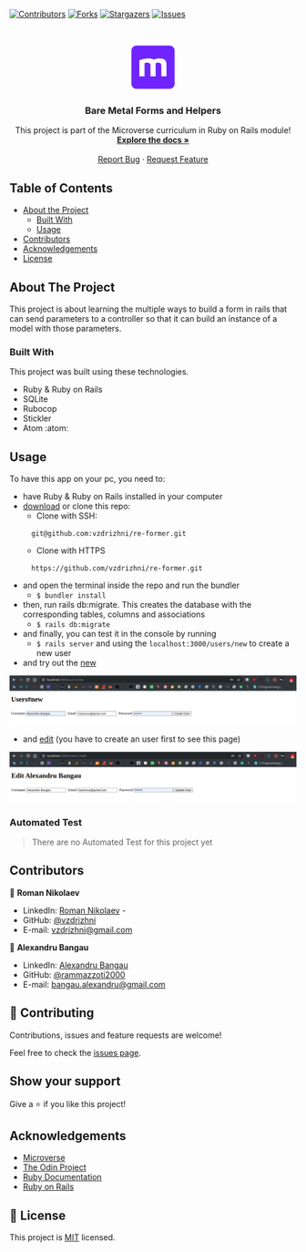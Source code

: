 <!--
*** Thanks for checking out this README Template. If you have a suggestion that would
*** make this better, please fork the repo and create a pull request or simply open
*** an issue with the tag "enhancement".
*** Thanks again! Now go create something AMAZING! :D
-->

<!-- PROJECT SHIELDS -->
<!--
*** I'm using markdown "reference style" links for readability.
*** Reference links are enclosed in brackets [ ] instead of parentheses ( ).
*** See the bottom of this document for the declaration of the reference variables
*** for contributors-url, forks-url, etc. This is an optional, concise syntax you may use.
*** https://www.markdownguide.org/basic-syntax/#reference-style-links
-->
[![Contributors][contributors-shield]][contributors-url]
[![Forks][forks-shield]][forks-url]
[![Stargazers][stars-shield]][stars-url]
[![Issues][issues-shield]][issues-url]


<!-- PROJECT LOGO -->
<br />
<p align="center">
  <a href="https://github.com/vzdrizhni/re-former">
    <img src="app/assets/images/microverse.png" alt="Logo" width="80" height="80">
  </a>

  <h3 align="center">Bare Metal Forms and Helpers</h3>

  <p align="center">
    This project is part of the Microverse curriculum in Ruby on Rails module!
    <br />
    <a href="https://github.com/vzdrizhni/re-former"><strong>Explore the docs »</strong></a>
    <br />
    <br />
    <a href="https://github.com/vzdrizhni/re-former/issues">Report Bug</a>
    ·
    <a href="https://github.com/vzdrizhni/re-former/issues">Request Feature</a>
  </p>
</p>

<!-- TABLE OF CONTENTS -->
## Table of Contents

* [About the Project](#about-the-project)
  * [Built With](#built-with)
  * [Usage](#usage)
* [Contributors](#contributors)
* [Acknowledgements](#acknowledgements)
* [License](#license)

<!-- ABOUT THE PROJECT -->
## About The Project

This project is about learning the multiple ways to build a form in rails that can send parameters to a controller so that it can build an instance of a model with those parameters.

### Built With
This project was built using these technologies.
* Ruby & Ruby on Rails
* SQLite
* Rubocop
* Stickler
* Atom :atom:

<!-- INSTALLATION -->
## Usage

To have this app on your pc, you need to:
* have Ruby & Ruby on Rails installed in your computer
* [download](https://github.com/vzdrizhni/re-former/archive/develop.zip) or clone this repo:
  - Clone with SSH:
  ```
    git@github.com:vzdrizhni/re-former.git
  ```
  - Clone with HTTPS
  ```
    https://github.com/vzdrizhni/re-former.git
  ```
* and open the terminal inside the repo and run the bundler
  - ```$ bundler install```
* then, run rails db:migrate. This creates the database with the corresponding tables, columns and associations
  - ```$ rails db:migrate```
* and finally, you can test it in the console by running
  - ```$ rails server``` and using the ```localhost:3000/users/new``` to create a new user
* and try out the [new](http://localhost:3000/users/new) 

![screenshot](app/assets/images/re-former_new.png)

* and [edit](http://localhost:3000/users/1/edit) (you have to create an user first to see this page)

![screenshot](app/assets/images/re-former_edit.png)


<!-- AUTOMATED TEST -->
### Automated Test

> There are no Automated Test for this project yet

<!-- CONTACT -->
## Contributors

👤 **Roman Nikolaev** 
    
- LinkedIn: [Roman Nikolaev](https://www.linkedin.com/in/roman-nikolaev-65b639197/) - 
- GitHub: [@vzdrizhni](https://github.com/vzdrizhni)
- E-mail: vzdrizhni@gmail.com

👤 **Alexandru Bangau**

- LinkedIn: [Alexandru Bangau](https://www.linkedin.com/in/alexandru-bangau/)
- GitHub: [@rammazzoti2000](https://github.com/rammazzoti2000)
- E-mail: bangau.alexandru@gmail.com

## :handshake: Contributing

Contributions, issues and feature requests are welcome!

Feel free to check the [issues page](https://github.com/vzdrizhni/re-former/issues).

## Show your support

Give a :star: if you like this project!


<!-- ACKNOWLEDGEMENTS -->
## Acknowledgements
* [Microverse](https://www.microverse.org/)
* [The Odin Project](https://www.theodinproject.com/)
* [Ruby Documentation](https://www.ruby-lang.org/en/documentation/)
* [Ruby on Rails](https://rubyonrails.org/)

<!-- MARKDOWN LINKS & IMAGES -->
<!-- https://www.markdownguide.org/basic-syntax/#reference-style-links -->
[contributors-shield]: https://img.shields.io/github/contributors/vzdrizhni/re-former.svg?style=flat-square
[contributors-url]: https://github.com/vzdrizhni/re-former/graphs/contributors
[forks-shield]: https://img.shields.io/github/forks/vzdrizhni/re-former.svg?style=flat-square
[forks-url]: https://github.com/vzdrizhni/re-former/network/members
[stars-shield]: https://img.shields.io/github/stars/vzdrizhni/re-former.svg?style=flat-square
[stars-url]: https://github.com/vzdrizhni/re-former/stargazers
[issues-shield]: https://img.shields.io/github/issues/vzdrizhni/re-former.svg?style=flat-square
[issues-url]: https://github.com/vzdrizhni/re-former/issues
[product-screenshot]: app/assets/images/micro_reddit.png

## 📝 License

This project is [MIT](https://opensource.org/licenses/MIT) licensed.
